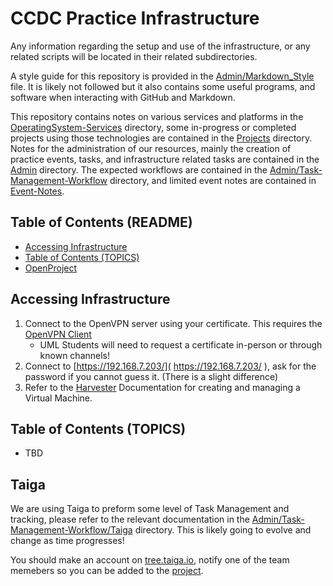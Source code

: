 # CCDC Practice Infrastructure <!-- omit from toc -->
Any information regarding the setup and use of the infrastructure, or any related scripts will be located in their related subdirectories.

A style guide for this repository is provided in the [Admin/Markdown_Style](./Admin/Markdown_Style.md) file. It is likely not followed but it also contains some useful programs, and software when interacting with GitHub and Markdown.

This repository contains notes on various services and platforms in the [OperatingSystem-Services](./OperatingSystem-Services/) directory, some in-progress or completed projects using those technologies are contained in the [Projects](./Projects/) directory. Notes for the administration of our resources, mainly the creation of practice events, tasks, and infrastructure related tasks are contained in the [Admin](./Admin/) directory. The expected workflows are contained in the [Admin/Task-Management-Workflow](./Admin/Task-Management-Workflow/) directory, and limited event notes are contained in [Event-Notes](./Event-Notes/).

## Table of Contents (README) <!-- omit from toc -->
- [Accessing Infrastructure](#accessing-infrastructure)
- [Table of Contents (TOPICS)](#table-of-contents-topics)
- [OpenProject](#openproject)

## Accessing Infrastructure
1. Connect to the OpenVPN server using your certificate. This requires the [OpenVPN Client](https://openvpn.net/client/)
   * UML Students will need to request a certificate in-person or through known channels!
2. Connect to [https://192.168.7.203/]( https://192.168.7.203/ ), ask for the password if you cannot guess it. (There is a slight difference)
3. Refer to the [Harvester](./Admin/Infrastructure/Harvister/README.md) Documentation for creating and managing a Virtual Machine.

## Table of Contents (TOPICS) 
* TBD

## Taiga
We are using Taiga to preform some level of Task Management and tracking, please refer to the relevant documentation in the [Admin/Task-Management-Workflow/Taiga](./Admin/Task-Managment-Workflow/Taiga) directory. This is likely going to evolve and change as time progresses!

You should make an account on [tree.taiga.io](https://tree.taiga.io/), notify one of the team memebers so you can be added to the [project](https://tree.taiga.io/project/daintyjet-ccdc2025/timeline).
